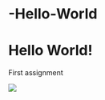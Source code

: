 # -Hello-World
<!DOCTYPE html>
<h1>Hello World!</h1>
<p>First assignment</p>
<img src="https://www.havahart.com/media/wysiwyg/hh/cms/lc/cats/hh-animals-feral-cat-1.png"
